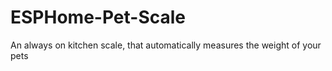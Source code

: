 # ESPHome-Pet-Scale
An always on kitchen scale, that automatically measures the weight of your pets
